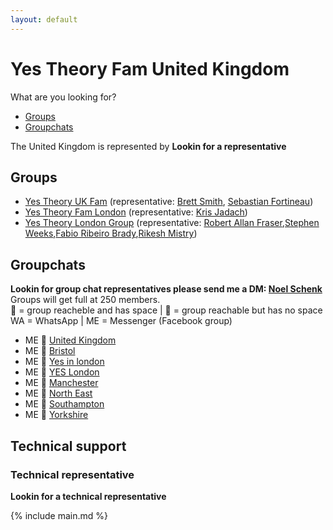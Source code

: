 ```yaml
---
layout: default
---
```

# Yes Theory Fam United Kingdom  
What are you looking for?
* [Groups](#groups)
* [Groupchats](#groupchats)

The United Kingdom is represented by **Lookin for a representative**

## Groups  
* [Yes Theory UK Fam](https://www.facebook.com/groups/1933087986913570/) (representative: [Brett Smith](https://www.facebook.com/brett.smith.5621149), [Sebastian Fortineau](https://www.facebook.com/sebastianfortineau))
* [Yes Theory Fam London](https://www.facebook.com/groups/254940108543393/) (representative: [Kris Jadach](https://www.facebook.com/krzysiek.jadach))
* [Yes Theory London Group](https://www.facebook.com/groups/YesTheoryLondon/) (representative: [Robert Allan Fraser](https://www.facebook.com/robert.a.fraser.9),[Stephen Weeks](https://www.facebook.com/stephen.weeks.14),[Fabio Ribeiro Brady](https://www.facebook.com/profile.php?id=100020378737439),[Rikesh Mistry](https://www.facebook.com/RikeshMistry))

## Groupchats  
**Lookin for group chat representatives please send me a DM: [Noel Schenk](https://www.facebook.com/noel.elias.schenk)**  
Groups will get full at 250 members.  
💚 = group reacheble and has space | 💛 = group reachable but has no space  
WA = WhatsApp | ME = Messenger (Facebook group)
* ME 💛 [United Kingdom](https://m.me/join/AbZZ6rLZIey17BdL)
* ME 💚 [Bristol](https://m.me/join/AbbgOtpdimOrukaY)
* ME 💚 [Yes in london](https://m.me/join/AbY6AM2orKFoCPUz)
* ME 💛 [YES London](https://m.me/join/AbbMIERW4BiWbRjh)
* ME 💚 [Manchester](https://m.me/join/AbZcjpgawoPZ2CYv)
* ME 💚 [North East](https://m.me/join/Aba5NLzXmZ7pxpWK)
* ME 💚 [Southampton](https://m.me/join/AbZkEgBjCGs1RJE6)
* ME 💚 [Yorkshire](https://m.me/join/AbaY4K2a_Q-Cp9fG)  

## Technical support  
### Technical representative
**Lookin for a technical representative**  

{% include main.md %}
